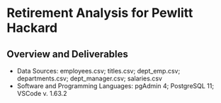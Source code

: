 # Retirement Analysis for Pewlitt Hackard
## Overview and Deliverables



- Data Sources: employees.csv; titles.csv; dept_emp.csv; departments.csv; dept_manager.csv; salaries.csv
- Software and Programming Languages: pgAdmin 4; PostgreSQL 11; VSCode v. 1.63.2
